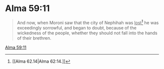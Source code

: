 # Alma 59:11

> And now, when Moroni saw that the city of Nephihah was <u>lost</u>[^a] he was exceedingly sorrowful, and began to doubt, because of the wickedness of the people, whether they should not fall into the hands of their brethren.

[Alma 59:11](https://www.churchofjesuschrist.org/study/scriptures/bofm/alma/59?lang=eng&id=p11#p11)


[^a]: [[Alma 62.14|Alma 62:14.]]
